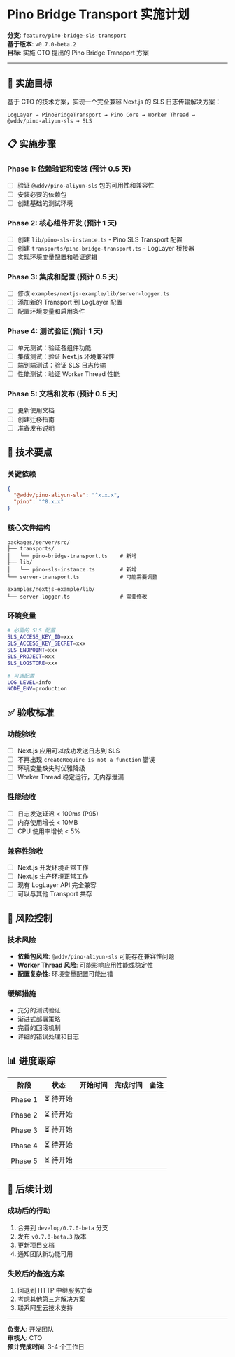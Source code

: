# Pino Bridge Transport 实施计划

**分支**: `feature/pino-bridge-sls-transport`  
**基于版本**: `v0.7.0-beta.2`  
**目标**: 实施 CTO 提出的 Pino Bridge Transport 方案  

---

## 🎯 实施目标

基于 CTO 的技术方案，实现一个完全兼容 Next.js 的 SLS 日志传输解决方案：

```
LogLayer → PinoBridgeTransport → Pino Core → Worker Thread → @wddv/pino-aliyun-sls → SLS
```

## 📋 实施步骤

### Phase 1: 依赖验证和安装 (预计 0.5 天)
- [ ] 验证 `@wddv/pino-aliyun-sls` 包的可用性和兼容性
- [ ] 安装必要的依赖包
- [ ] 创建基础的测试环境

### Phase 2: 核心组件开发 (预计 1 天)
- [ ] 创建 `lib/pino-sls-instance.ts` - Pino SLS Transport 配置
- [ ] 创建 `transports/pino-bridge-transport.ts` - LogLayer 桥接器
- [ ] 实现环境变量配置和验证逻辑

### Phase 3: 集成和配置 (预计 0.5 天)
- [ ] 修改 `examples/nextjs-example/lib/server-logger.ts`
- [ ] 添加新的 Transport 到 LogLayer 配置
- [ ] 配置环境变量和启用条件

### Phase 4: 测试验证 (预计 1 天)
- [ ] 单元测试：验证各组件功能
- [ ] 集成测试：验证 Next.js 环境兼容性
- [ ] 端到端测试：验证 SLS 日志传输
- [ ] 性能测试：验证 Worker Thread 性能

### Phase 5: 文档和发布 (预计 0.5 天)
- [ ] 更新使用文档
- [ ] 创建迁移指南
- [ ] 准备发布说明

## 🔧 技术要点

### 关键依赖
```json
{
  "@wddv/pino-aliyun-sls": "^x.x.x",
  "pino": "^8.x.x"
}
```

### 核心文件结构
```
packages/server/src/
├── transports/
│   └── pino-bridge-transport.ts    # 新增
├── lib/
│   └── pino-sls-instance.ts        # 新增
└── server-transport.ts             # 可能需要调整

examples/nextjs-example/lib/
└── server-logger.ts                # 需要修改
```

### 环境变量
```bash
# 必需的 SLS 配置
SLS_ACCESS_KEY_ID=xxx
SLS_ACCESS_KEY_SECRET=xxx
SLS_ENDPOINT=xxx
SLS_PROJECT=xxx
SLS_LOGSTORE=xxx

# 可选配置
LOG_LEVEL=info
NODE_ENV=production
```

## ✅ 验收标准

### 功能验收
- [ ] Next.js 应用可以成功发送日志到 SLS
- [ ] 不再出现 `createRequire is not a function` 错误
- [ ] 环境变量缺失时优雅降级
- [ ] Worker Thread 稳定运行，无内存泄漏

### 性能验收
- [ ] 日志发送延迟 < 100ms (P95)
- [ ] 内存使用增长 < 10MB
- [ ] CPU 使用率增长 < 5%

### 兼容性验收
- [ ] Next.js 开发环境正常工作
- [ ] Next.js 生产环境正常工作
- [ ] 现有 LogLayer API 完全兼容
- [ ] 可以与其他 Transport 共存

## 🚨 风险控制

### 技术风险
- **依赖包风险**: `@wddv/pino-aliyun-sls` 可能存在兼容性问题
- **Worker Thread 风险**: 可能影响应用性能或稳定性
- **配置复杂性**: 环境变量配置可能出错

### 缓解措施
- 充分的测试验证
- 渐进式部署策略
- 完善的回滚机制
- 详细的错误处理和日志

## 📊 进度跟踪

| 阶段 | 状态 | 开始时间 | 完成时间 | 备注 |
|------|------|----------|----------|------|
| Phase 1 | ⏳ 待开始 | | | |
| Phase 2 | ⏳ 待开始 | | | |
| Phase 3 | ⏳ 待开始 | | | |
| Phase 4 | ⏳ 待开始 | | | |
| Phase 5 | ⏳ 待开始 | | | |

## 🔄 后续计划

### 成功后的行动
1. 合并到 `develop/0.7.0-beta` 分支
2. 发布 `v0.7.0-beta.3` 版本
3. 更新项目文档
4. 通知团队新功能可用

### 失败后的备选方案
1. 回退到 HTTP 中继服务方案
2. 考虑其他第三方解决方案
3. 联系阿里云技术支持

---

**负责人**: 开发团队  
**审核人**: CTO  
**预计完成时间**: 3-4 个工作日
